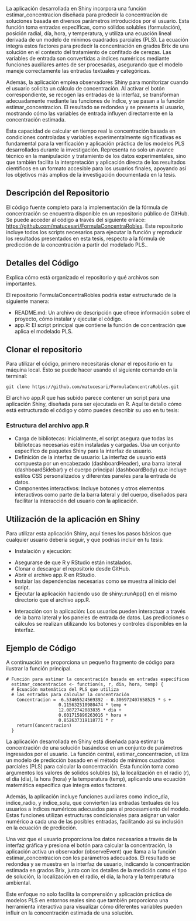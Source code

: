 La aplicación desarrollada en Shiny incorpora una función estimar_concentracion diseñada para predecir la concentración de soluciones basada en diversos parámetros introducidos por el usuario. Esta función toma entradas específicas, como sólidos solubles (formulación), posición radial, día, hora, y temperatura, y utiliza una ecuación lineal derivada de un modelo de mínimos cuadrados parciales (PLS). La ecuación integra estos factores para predecir la concentración en grados Brix de una solución en el contexto del tratamiento de confitado de cerezas. Las variables de entrada son convertidas a índices numéricos mediante funciones auxiliares antes de ser procesadas, asegurando que el modelo maneje correctamente las entradas textuales y categóricas.

Además, la aplicación emplea observadores Shiny para monitorizar cuando el usuario solicita un cálculo de concentración. Al activar el botón correspondiente, se recogen las entradas de la interfaz, se transforman adecuadamente mediante las funciones de índice, y se pasan a la función estimar_concentracion. El resultado se redondea y se presenta al usuario, mostrando cómo las variables de entrada influyen directamente en la concentración estimada.

Esta capacidad de calcular en tiempo real la concentración basada en condiciones controladas y variables experimentalmente significativas es fundamental para la verificación y aplicación práctica de los modelos PLS desarrollados durante la investigación. Representa no solo un avance técnico en la manipulación y tratamiento de los datos experimentales, sino que también facilita la interpretación y aplicación directa de los resultados científicos en un formato accesible para los usuarios finales, apoyando así los objetivos más amplios de la investigación documentada en la tesis.

## Descripción del Repositorio
El código fuente completo para la implementación de la fórmula de concentración se encuentra disponible en un repositorio público de GitHub. Se puede acceder al código a través del siguiente enlace: https://github.com/matucesari/FormulaConcentraRobles. Este repositorio incluye todos los scripts necesarios para ejecutar la función y reproducir los resultados presentados en esta tesis, respecto a la fórmula de predicción de la concentración a partir del modelado PLS..

## Detalles del Código
Explica cómo está organizado el repositorio y qué archivos son importantes. 

El repositorio FormulaConcentraRobles podría estar estructurado de la siguiente manera:

* README.md: Un archivo de descripción que ofrece información sobre el proyecto, cómo instalar y ejecutar el código.
* app.R: El script principal que contiene la función de concentración que aplica el modelado PLS.

## Clonar el repositorio
Para utilizar el código, primero necesitarás clonar el repositorio en tu máquina local. Esto se puede hacer usando el siguiente comando en la terminal:
```
git clone https://github.com/matucesari/FormulaConcentraRobles.git
```
El archivo app.R que has subido parece contener un script para una aplicación Shiny, diseñada para ser ejecutada en R. Aquí te detallo cómo está estructurado el código y cómo puedes describir su uso en tu tesis:
### Estructura del archivo app.R
* Carga de bibliotecas: Inicialmente, el script asegura que todas las bibliotecas necesarias estén instaladas y cargadas. Usa un conjunto específico de paquetes Shiny para la interfaz de usuario.
* Definición de la interfaz de usuario: La interfaz de usuario está compuesta por un encabezado (dashboardHeader), una barra lateral (dashboardSidebar) y el cuerpo principal (dashboardBody) que incluye estilos CSS personalizados y diferentes paneles para la entrada de datos.
* Componentes interactivos: Incluye botones y otros elementos interactivos como parte de la barra lateral y del cuerpo, diseñados para facilitar la interacción del usuario con la aplicación.
## Utilización de la aplicación en Shiny
Para utilizar esta aplicación Shiny, aquí tienes los pasos básicos que cualquier usuario debería seguir, y que podrías incluir en tu tesis:
* Instalación y ejecución:
- Asegurarse de que R y RStudio están instalados.
- Clonar o descargar el repositorio desde GitHub.
- Abrir el archivo app.R en RStudio.
- Instalar las dependencias necesarias como se muestra al inicio del script.
- Ejecutar la aplicación haciendo uso de shiny::runApp() en el mismo directorio que el archivo app.R.
* Interacción con la aplicación:
Los usuarios pueden interactuar a través de la barra lateral y los paneles de entrada de datos.
Las predicciones o cálculos se realizan utilizando los botones y controles disponibles en la interfaz.

## Ejemplo de Código
A continuación se proporciona  un pequeño fragmento de código para ilustrar la función principal. 
```
# Función para estimar la concentración basada en entradas específicas
  estimar_concentracion <- function(s, r, dia, hora, temp) {
  # Ecuación matemática del PLS que utiliza 
  # las entradas para calcular la concentración
    Concentracion = -6.53465524569392 - 0.306972407658525 * s + 
					0.115632510980474 * temp + 
					12.0872742083835 * dia + 
					0.601715896263016 * hora + 
					0.852637319118771 * r
    return(Concentracion)
  }
```
La aplicación desarrollada en Shiny está diseñada para estimar la concentración de una solución basándose en un conjunto de parámetros ingresados por el usuario. La función central, estimar_concentracion, utiliza un modelo de predicción basado en el método de mínimos cuadrados parciales (PLS) para calcular la concentración. Esta función toma como argumentos los valores de solidos solubles (s), la localización en el radio (r), el día (dia), la hora (hora) y la temperatura (temp), aplicando una ecuación matemática específica que integra estos factores.

Además, la aplicación incluye funciones auxiliares como indice_dia, indice_radio, y indice_solu, que convierten las entradas textuales de los usuarios a índices numéricos adecuados para el procesamiento del modelo. Estas funciones utilizan estructuras condicionales para asignar un valor numérico a cada una de las posibles entradas, facilitando así su inclusión en la ecuación de predicción.

Una vez que el usuario proporciona los datos necesarios a través de la interfaz gráfica y presiona el botón para calcular la concentración, la aplicación activa un observador (observeEvent) que llama a la función estimar_concentracion con los parámetros adecuados. El resultado se redondea y se muestra en la interfaz de usuario, indicando la concentración estimada en grados Brix, junto con los detalles de la medición como el tipo de solución, la localización en el radio, el día, la hora y la temperatura ambiental.

Este enfoque no solo facilita la comprensión y aplicación práctica de modelos PLS en entornos reales sino que también proporciona una herramienta interactiva para visualizar cómo diferentes variables pueden influir en la concentración estimada de una solución.
